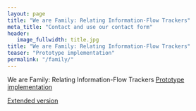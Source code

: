 ```yaml
---
layout: page
title: "We are Family: Relating Information-Flow Trackers"
meta_title: "Contact and use our contact form"
header:
   image_fullwidth: title.jpg
title: "We are Family: Relating Information-Flow Trackers"
teaser: "Prototype implementation"
permalink: "/family/"
---
```

We are Family: Relating Information-Flow Trackers 
[Prototype implementation](/research/group/security/publications/2017/family/implementation.tar.xz)

[Extended version](/research/group/security/publications/2017/family/esorics17full.pdf)


